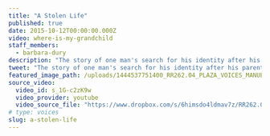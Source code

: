 ```yaml
---
title: "A Stolen Life"
published: true
date: 2015-10-12T00:00:00.000Z
video: where-is-my-grandchild
staff_members:
  - barbara-dury
description: "The story of one man's search for his identity after his parents disappeared during Argentina's military dictatorship."
tweet: "The story of one man's search for his identity after his parents disappeared during Argentina's military dictatorship."
featured_image_path: /uploads/1444537751400_RR262.04_PLAZA_VOICES_MANUEL_10_10_2015.jpg
source_video:
  video_id: s_1G-c2zK9w
  video_provider: youtube
  video_source_file: "https://www.dropbox.com/s/6himsdo4ldmav7z/RR262.04_PLAZA_VOICES_MANUEL_10_10_2015-H264_1080p.mov?dl=0"
# type: voices
slug: a-stolen-life
---
```

